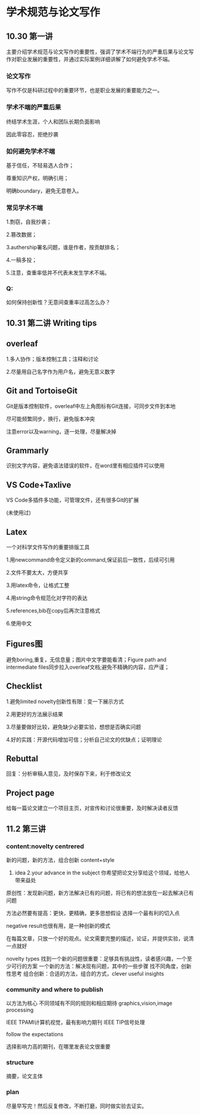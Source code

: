 学术规范与论文写作
=
## 10.30 第一讲
主要介绍学术规范与论文写作的重要性，强调了学术不端行为的严重后果与论文写作对职业发展的重要性，并通过实际案例详细讲解了如何避免学术不端。
### 论文写作

写作不仅是科研过程中的重要环节，也是职业发展的重要能力之一。

### 学术不端的严重后果

终结学术生涯，个人和团队长期负面影响

因此零容忍，拒绝抄袭

### 如何避免学术不端

基于信任，不轻易选人合作；

尊重知识产权，明确引用；

明确boundary，避免无意卷入。

### 常见学术不端

1.剽窃，自我抄袭；

2.篡改数据；

3.authership署名问题，谁是作者，按贡献排名；

4.一稿多投；

5.注意，查重率低并不代表未发生学术不端。

### Q:
如何保持创新性？无意间查重率过高怎么办？

## 10.31 第二讲 Writing tips
## overleaf
1.多人协作；版本控制工具；注释和讨论

2.尽量用自己名字作为用户名，避免无意义数字

## Git and TortoiseGit

Git是版本控制软件，overleaf中左上角图标有Git连接，可同步文件到本地

尽可能频繁同步，换行，避免版本冲突

注意error以及warning，逐一处理，尽量解决掉

## Grammarly
识别文字内容，避免语法错误的软件，在word里有相应插件可以使用

## VS Code+Taxlive
VS Code多插件多功能，可管理文件，还有很多Git的扩展

(未使用过)
## Latex
一个对科学文件写作的重要排版工具

1.用newcommand命令定义新的command,保证前后一致性，后续可引用

2.文件不要太大，方便共享

3.用latex命令，让格式工整

4.用string命令规范化对字符的表达

5.references,bib在copy后再次注意格式

6.使用中文
## Figures图
避免boring,重复，无信息量；图片中文字要能看清；Figure path and intermediate files同步拉入overleaf文档;避免不精确的内容，应严谨；
## Checklist
1.避免limited novelty创新性有限：变一下展示方式

2.用更好的方法展示结果

3.尽量要做好比较，避免缺少必要实验，想想是否确实问题

4.好的实践：开源代码增加可信；分析自己论文的优缺点；证明理论
## Rebuttal
回复：分析审稿人意见，及时保存下来，利于修改论文
## Project page
给每一篇论文建立一个项目主页，对宣传和讨论很重要，及时解决读者反馈

## 11.2 第三讲
### content:novelty centrered
新的问题，新的方法，组合创新
content+style
1. idea 2.your advance in the subject
你希望把论文分享给这个领域，给他人带来益处

原创性：发现新问题，新方法解决已有的问题，将已有的想法放在一起去解决已有问题

方法必然要有提高：更快，更精确，更多思想假设
选择一个最有利的切入点

negative result也很有用，是一种创新的模式

在每篇文章，只放一个好的观点。论文需要完整的描述，论证，并提供实验，说清一点就好

novelty types
找到一个新的问题很重要：足够具有挑战性，读者感兴趣，一个至少可行的方案
一个新的方法：解决现有问题，其中的一些步骤
找不同角度，创新性思考
组合创新：合适的方法，组合的方式，clever
useful insights

### community and where to publish
以方法为核心
不同领域有不同的规则和相应期待
graphics,vision,image processing

IEEE TPAMI计算机视觉，最有影响力期刊
IEEE TIP信号处理

follow the expectations

选择影响力高的期刊，在哪里发表论文很重要
### structure
摘要，论文主体
### plan
尽量早写完！然后反复修改，不断打磨，同时做实验去证实。
























